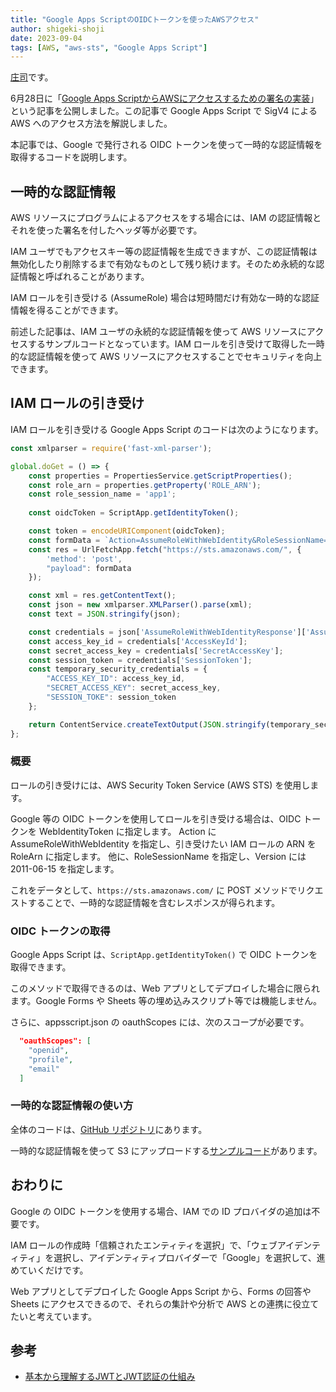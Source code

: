 ```yaml
---
title: "Google Apps ScriptのOIDCトークンを使ったAWSアクセス"
author: shigeki-shoji
date: 2023-09-04
tags: [AWS, "aws-sts", "Google Apps Script"]
---
```


[庄司](https://github.com/edward-mamezou)です。

6月28日に「[Google Apps ScriptからAWSにアクセスするための署名の実装](/blogs/2023/06/28/gas-using-npm-packages/)」という記事を公開しました。この記事で Google Apps Script で SigV4 による AWS へのアクセス方法を解説しました。

本記事では、Google で発行される OIDC トークンを使って一時的な認証情報を取得するコードを説明します。

## 一時的な認証情報

AWS リソースにプログラムによるアクセスをする場合には、IAM の認証情報とそれを使った署名を付したヘッダ等が必要です。

IAM ユーザでもアクセスキー等の認証情報を生成できますが、この認証情報は無効化したり削除するまで有効なものとして残り続けます。そのため永続的な認証情報と呼ばれることがあります。

IAM ロールを引き受ける (AssumeRole) 場合は短時間だけ有効な一時的な認証情報を得ることができます。

前述した記事は、IAM ユーザの永続的な認証情報を使って AWS リソースにアクセスするサンプルコードとなっています。IAM ロールを引き受けて取得した一時的な認証情報を使って AWS リソースにアクセスすることでセキュリティを向上できます。

## IAM ロールの引き受け

IAM ロールを引き受ける Google Apps Script のコードは次のようになります。

```javascript
const xmlparser = require('fast-xml-parser');

global.doGet = () => {
    const properties = PropertiesService.getScriptProperties();
    const role_arn = properties.getProperty('ROLE_ARN'); 
    const role_session_name = 'app1';
    
    const oidcToken = ScriptApp.getIdentityToken();

    const token = encodeURIComponent(oidcToken);
    const formData = `Action=AssumeRoleWithWebIdentity&RoleSessionName=${role_session_name}&RoleArn=${role_arn}&WebIdentityToken=${token}&Version=2011-06-15`;
    const res = UrlFetchApp.fetch("https://sts.amazonaws.com/", {
        'method': 'post',
        "payload": formData
    });

    const xml = res.getContentText();
    const json = new xmlparser.XMLParser().parse(xml);
    const text = JSON.stringify(json);

    const credentials = json['AssumeRoleWithWebIdentityResponse']['AssumeRoleWithWebIdentityResult']['Credentials'];
    const access_key_id = credentials['AccessKeyId'];
    const secret_access_key = credentials['SecretAccessKey'];
    const session_token = credentials['SessionToken'];
    const temporary_security_credentials = {
        "ACCESS_KEY_ID": access_key_id,
        "SECRET_ACCESS_KEY": secret_access_key,
        "SESSION_TOKE": session_token
    };

    return ContentService.createTextOutput(JSON.stringify(temporary_security_credentials)).setMimeType(ContentService.MimeType.JSON);
};
```

### 概要

ロールの引き受けには、AWS Security Token Service (AWS STS) を使用します。

Google 等の OIDC トークンを使用してロールを引き受ける場合は、OIDC トークンを WebIdentityToken に指定します。
Action に AssumeRoleWithWebIdentity を指定し、引き受けたい IAM ロールの ARN を RoleArn に指定します。
他に、RoleSessionName を指定し、Version には 2011-06-15 を指定します。

これをデータとして、`https://sts.amazonaws.com/` に POST メソッドでリクエストすることで、一時的な認証情報を含むレスポンスが得られます。

### OIDC トークンの取得

Google Apps Script は、`ScriptApp.getIdentityToken()` で OIDC トークンを取得できます。

このメソッドで取得できるのは、Web アプリとしてデプロイした場合に限られます。Google Forms や Sheets 等の埋め込みスクリプト等では機能しません。

さらに、appsscript.json の oauthScopes には、次のスコープが必要です。

```json
  "oauthScopes": [
    "openid",
    "profile",
    "email"
  ]
```

### 一時的な認証情報の使い方

全体のコードは、[GitHub リポジトリ](https://github.com/takesection-sandbox/gas-example)にあります。

一時的な認証情報を使って S3 にアップロードする[サンプルコード](https://github.com/takesection-sandbox/gas-example/blob/bcc1dd0309b5b6a4e99d443a9963843569825eb0/src/Code.js#L35-L41)があります。

## おわりに

Google の OIDC トークンを使用する場合、IAM での ID プロバイダの追加は不要です。

IAM ロールの作成時「信頼されたエンティティを選択」で、「ウェブアイデンティティ」を選択し、アイデンティティプロバイダーで「Google」を選択して、進めていくだけです。

Web アプリとしてデプロイした Google Apps Script から、Forms の回答や Sheets にアクセスできるので、それらの集計や分析で AWS との連携に役立てたいと考えています。

## 参考

- [基本から理解するJWTとJWT認証の仕組み](https://developer.mamezou-tech.com/blogs/2022/12/08/jwt-auth/)
